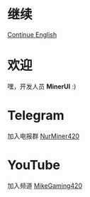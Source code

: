 # 继续
[Continue English](https://github.com/MinerInc/.github/blob/main/README.md)
# 欢迎
嘿，开发人员 **MinerUI** :)
# Telegram
加入电报群 [NurMiner420](https://t.me/hkemoji23)
# YouTube
加入频道 [MikeGaming420](https://m.youtube.com/@MikeGaming420/featured)
